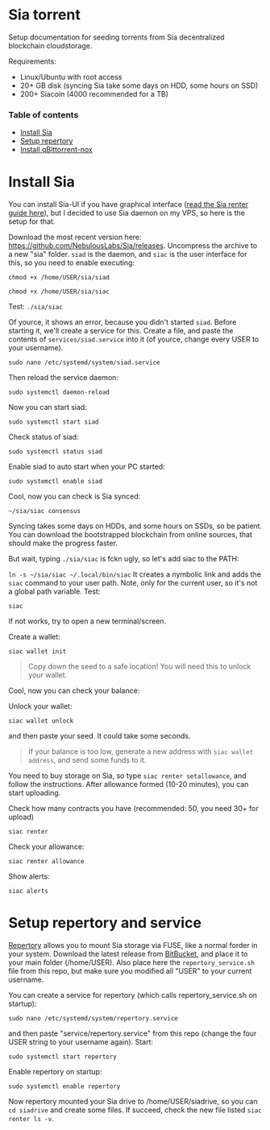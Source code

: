 # Sia torrent

Setup documentation for seeding torrents from Sia decentralized blockchain cloudstorage.

Requirements:
- Linux/Ubuntu with root access
- 20+ GB disk (syncing Sia take some days on HDD, some hours on SSD)
- 200+ Siacoin (4000 recommended for a TB)

### Table of contents

* [Install Sia](#install-sia)
* [Setup repertory](#setup-repertory-and-service)
* [Install qBittorrent-nox](#install-qBittorrent-nox)

# Install Sia

You can install Sia-UI if you have graphical interface ([read the Sia renter guide here](https://siasetup.info/guides/renting_on_sia)), but I decided to use Sia daemon on my VPS, so here is the setup for that.

Download the most recent version here: https://github.com/NebulousLabs/Sia/releases.  Uncompress the archive to a new "sia" folder. `siad` is the daemon, and `siac` is the user interface for this, so you need to enable executing:

`chmod +x /home/USER/sia/siad`

`chmod +x /home/USER/sia/siac`

Test: `./sia/siac`

Of yource, it shows an error, because you didn't started `siad`. Before starting it, we'll create a service for this. Create a file, and paste the contents of `services/siad.service` into it (of yource, change every USER to your username).

`sudo nano /etc/systemd/system/siad.service`

Then reload the service daemon:

`sudo systemctl daemon-reload`

Now you can start siad:

`sudo systemctl start siad`

Check status of siad:

`sudo systemctl status siad`

Enable siad to auto start when your PC started:

`sudo systemctl enable siad`

Cool, now you can check is Sia synced:

`~/sia/siac consensus`

Syncing takes some days on HDDs, and some hours on SSDs, so be patient. You can download the bootstrapped blockchain from online sources, that should make the progress faster.

But wait, typing `./sia/siac` is fckn ugly, so let's add siac to the PATH:

`ln -s ~/sia/siac ~/.local/bin/siac`
It creates a nymbolic link and adds the `siac` command to your user path. Note, only for the current user, so it's not a global path variable. Test:

`siac`

If not works, try to open a new terminal/screen.

Create a wallet:

`siac wallet init`

> Copy down the seed to a safe location! You will need this to unlock your wallet.

Cool, now you can check your balance:

Unlock your wallet:

`siac wallet unlock`
 
 and then paste your seed. It could take some seconds.

> If your balance is too low, generate a new address with `siac wallet address`, and send some funds to it.

You need to buy storage on Sia, so type `siac renter setallowance`, and follow the instructions. After allowance formed (10-20 minutes), you can start uploading.

Check how many contracts you have (recommended: 50, you need 30+ for upload)

`siac renter`

Check your allowance:

`siac renter allowance`

Show alerts:

`siac alerts`

# Setup repertory and service

[Repertory](https://bitbucket.org/blockstorage/repertory/) allows you to mount Sia storage via FUSE, like a normal forder in your system. Download the latest release from [BitBucket](https://bitbucket.org/blockstorage/repertory/downloads/), and place it to your main folder (/home/USER). Also place here the `repertory_service.sh` file from this repo, but make sure you modified all "USER" to your current username.

You can create a service for repertory (which calls repertory_service.sh on startup):

`sudo nano /etc/systemd/system/repertory.service`

and then paste "service/repertory.service" from this repo (change the four USER string to your username again). Start:

`sudo systemctl start repertory`

Enable repertory on startup:

`sudo systemctl enable repertory`

Now repertory mounted your Sia drive to /home/USER/siadrive, so you can `cd siadrive` and create some files. If succeed, check the new file listed `siac renter ls -v`.

